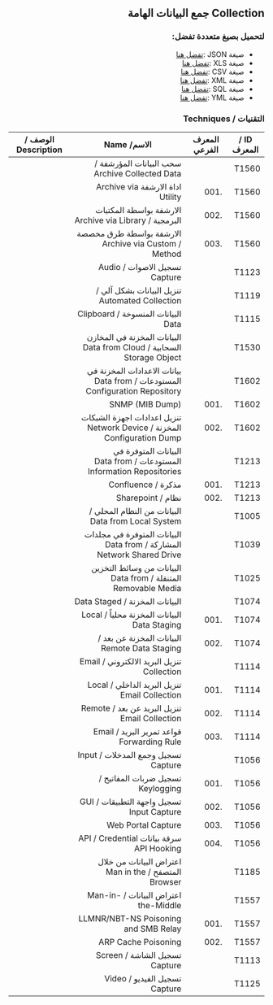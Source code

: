 <div dir="rtl" align='right'>

## Collection جمع البيانات الهامة


### لتحميل بصيغ متعددة تفضل:
- صيغة JSON :[تفضل هنا]() 
- صيغة XLS :[تفضل هنا]()
- صيغة CSV :[تفضل هنا]() 
- صيغة XML :[تفضل هنا]()
- صيغة SQL :[تفضل هنا]()
- صيغة YML :[تفضل هنا]()
 
### التقنيات / Techniques

| ID / المعرف | المعرف الفرعي | الاسم/ Name                                                                 | الوصف / Description |
|-------------|---------------|-----------------------------------------------------------------------------|---------------------|
| T1560       |               | سحب البيانات المؤرشفة / Archive Collected Data                              |                     |
| T1560       | .001          | اداة الارشفة  Archive via Utility                                           |                     |
| T1560       | .002          | الارشفة بواسطة المكتبات البرمجية / Archive via Library                      |                     |
| T1560       | .003          | الارشفة بواسطة طرق مخصصة / Archive via Custom Method                        |                     |
| T1123       |               | تسجيل الاصوات / Audio Capture                                               |                     |
| T1119       |               | تنزيل البيانات بشكل آلي / Automated Collection                              |                     |
| T1115       |               | البيانات المنسوخة / Clipboard Data                                          |                     |
| T1530       |               | البيانات المخزنة في المخازن السحابية / Data from Cloud Storage Object       |                     |
| T1602       |               | بيانات الاعدادات المخزنة في المستودعات / Data from Configuration Repository |                     |
| T1602       | .001          | SNMP (MIB Dump)                                                             |                     |
| T1602       | .002          | تنزيل اعدادات اجهزة الشبكات المخزنة / Network Device Configuration Dump     |                     |
| T1213       |               | البيانات المتوفرة في المستودعات / Data from Information Repositories        |                     |
| T1213       | .001          | مذكرة / Confluence                                                          |                     |
| T1213       | .002          | نظام / Sharepoint                                                           |                     |
| T1005       |               | البيانات من النظام المحلي / Data from Local System                          |                     |
| T1039       |               | البيانات المتوفرة في مجلدات المشاركة / Data from Network Shared Drive       |                     |
| T1025       |               | البيانات من وسائط التخزين المتنقلة / Data from Removable Media              |                     |
| T1074       |               | البيانات المخزنة / Data Staged                                              |                     |
| T1074       | .001          | البيانات المخزنة محلياً / Local Data Staging                                |                     |
| T1074       | .002          | البيانات المخزنة عن بعد / Remote Data Staging                               |                     |
| T1114       |               | تنزيل البريد الالكتروني / Email Collection                                  |                     |
| T1114       | .001          | تنزيل البريد الداخلي / Local Email Collection                               |                     |
| T1114       | .002          | تنزيل البريد عن بعد / Remote Email Collection                               |                     |
| T1114       | .003          | قواعد تمرير البريد / Email Forwarding Rule                                  |                     |
| T1056       |               | تسجيل وجمع المدخلات / Input Capture                                         |                     |
| T1056       | .001          | تسجيل ضربات المفاتيح / Keylogging                                           |                     |
| T1056       | .002          | تسجيل واجهة التطبيقات / GUI Input Capture                                   |                     |
| T1056       | .003          | Web Portal Capture                                                          |                     |
| T1056       | .004          | سرقة بيانات API / Credential API Hooking                                    |                     |
| T1185       |               | اعتراض البيانات من خلال المتصفح / Man in the Browser                        |                     |
| T1557       |               | اعتراض البيانات / Man-in-the-Middle                                         |                     |
| T1557       | .001          | LLMNR/NBT-NS Poisoning and SMB Relay                                        |                     |
| T1557       | .002          | ARP Cache Poisoning                                                         |                     |
| T1113       |               | تسجيل الشاشة / Screen Capture                                               |                     |
| T1125       |               | تسجيل الفيديو / Video Capture                                               |                     |


</div>
